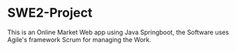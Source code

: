 # SWE2-Project

This is an Online Market Web app using Java Springboot, the Software uses Agile's framework Scrum for managing the Work.
